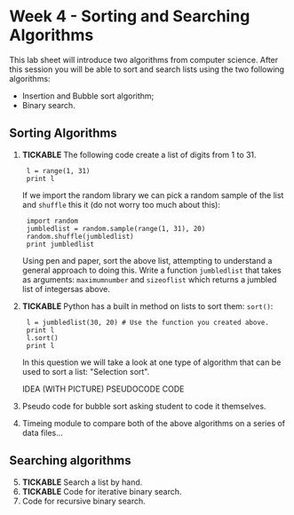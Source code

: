# Week 4 -  Sorting and Searching Algorithms

This lab sheet will introduce two algorithms from computer science. After this session you will be able to sort and search lists using the two following algorithms:

+ Insertion and Bubble sort algorithm;
+ Binary search.

## Sorting Algorithms

1. **TICKABLE** The following code create a list of digits from 1 to 31.

        l = range(1, 31)
        print l
        
    If we import the random library we can pick a random sample of the list and `shuffle` this it (do not worry too much about this):

        import random
        jumbledlist = random.sample(range(1, 31), 20)
        random.shuffle(jumbledlist)
        print jumbledlist

    Using pen and paper, sort the above list, attempting to understand a general approach to doing this. Write a function `jumbledlist` that takes as arguments: `maximumnumber` and `sizeoflist` which returns a jumbled list of integersas above.

2. **TICKABLE** Python has a built in method on lists to sort them: `sort()`:

        l = jumbledlist(30, 20) # Use the function you created above.
        print l
        l.sort()
        print l

    
    In this question we will take a look at one type of algorithm that can be used to sort a list: "Selection sort".

    IDEA (WITH PICTURE)
    PSEUDOCODE
    CODE

3. Pseudo code for bubble sort asking student to code it themselves.
4. Timeing module to compare both of the above algorithms on a series of data files...

## Searching algorithms

5. **TICKABLE** Search a list by hand.
6. **TICKABLE** Code for iterative binary search.
7. Code for recursive binary search.
